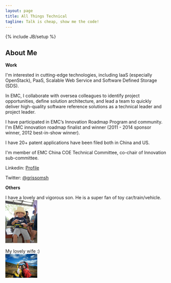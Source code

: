 ```yaml
---
layout: page
title: All Things Technical
tagline: Talk is cheap, show me the code!
---
```

{% include JB/setup %}

## About Me

**Work**

I'm interested in cutting-edge technologies, including IaaS (especially OpenStack), PaaS, Scalable Web Service and Software Defined Storage (SDS).

In EMC, I collaborate with oversea colleagues to identify project opportunities, define solution architecture, and lead a team to quickly deliver high-quality software reference solutions as a technical leader and project leader.

I have participated in EMC’s Innovation Roadmap Program and community. I'm EMC innovation roadmap finalist and winner (2011 - 2014 sponsor winner, 2012 best-in-show winner).

I have 20+ patent applications have been filed both in China and US.

I'm member of EMC China COE Technical Committee, co-chair of Innovation sub-committee.

Linkedin: [Profile](https://www.linkedin.com/profile/view?id=102574956)

Twitter: [@grissomsh](https://twitter.com/grissomsh)

**Others**

I have a lovely and vigorous son. He is a super fan of toy car/train/vehicle. <br/>
<img src="images/P1020684.jpg" alt="My lovely Son" style="width:100px"/> <br/>

My lovely wife :) <br/>
<img src="images/my_wifle.jpg" alt="My lovely wife" style="width:100px" /> <br/>
